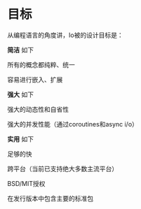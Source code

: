 # 目标

从编程语言的角度讲，Io被的设计目标是：

**简洁** 如下

所有的概念都纯粹、统一

容易进行嵌入、扩展

**强大** 如下

强大的动态性和自省性

强大的并发性能（通过coroutines和async i/o）

**实用** 如下

足够的快

跨平台（当前已支持绝大多数主流平台）

BSD/MIT授权

在发行版本中包含主要的标准包
